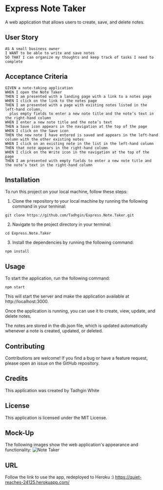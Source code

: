 # Express Note Taker
A web application that allows users to create, save, and delete notes.

## User Story
````
AS A small business owner
I WANT to be able to write and save notes
SO THAT I can organize my thoughts and keep track of tasks I need to complete
````

## Acceptance Criteria
````
GIVEN a note-taking application
WHEN I open the Note Taker
THEN I am presented with a landing page with a link to a notes page
WHEN I click on the link to the notes page
THEN I am presented with a page with existing notes listed in the left-hand column,
  plus empty fields to enter a new note title and the note’s text in the right-hand column
WHEN I enter a new note title and the note’s text
THEN a Save icon appears in the navigation at the top of the page
WHEN I click on the Save icon
THEN the new note I have entered is saved and appears in the left-hand column with the other existing notes
WHEN I click on an existing note in the list in the left-hand column
THEN that note appears in the right-hand column
WHEN I click on the Write icon in the navigation at the top of the page
THEN I am presented with empty fields to enter a new note title and the note’s text in the right-hand column
````

## Installation
To run this project on your local machine, follow these steps:

   1. Clone the repository to your local machine by running the following command in your terminal:

    git clone https://github.com/Tadhgin/Express.Note.Taker.git

   2. Navigate to the project directory in your terminal:

    cd Express.Note.Taker

   3. Install the dependencies by running the following command:

    npm install

## Usage

  To start the application, run the following command:

    npm start

This will start the server and make the application available at http://localhost:3000.

Once the application is running, you can use it to create, view, update, and delete notes.

The notes are stored in the db.json file, which is updated automatically whenever a note is created, updated, or deleted.

## Contributing

Contributions are welcome! If you find a bug or have a feature request, please open an issue on the GitHub repository.

## Credits

This application was created by Tadhgin White

## License

This application is licensed under the MIT License.

## Mock-Up
The following images show the web application's appearance and functionality:
![Note Taker](https://user-images.githubusercontent.com/117637052/225011082-0b17a02a-770c-4114-bb4a-616e90f504ab.gif)

## URL
Follow the link to use the app, redeployed to Heroku :)
https://quiet-reaches-24125.herokuapp.com/
